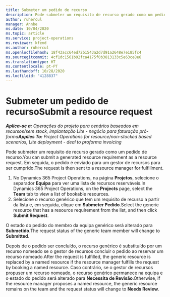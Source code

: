 ```yaml
---
title: Submeter um pedido de recurso
description: Pode submeter um requisito de recurso gerado como um pedido de recurso. Em seguida, o pedido é enviado para um gestor de recursos para ser cumprido.
author: ruhercul
manager: Annbe
ms.date: 10/04/2020
ms.topic: article
ms.service: project-operations
ms.reviewer: kfend
ms.author: ruhercul
ms.openlocfilehash: 18f43acc64ed72b1543a2d7d91a2648e7e185fc4
ms.sourcegitcommit: 4cf1dc1561b92fca4175f0b3813133c5e63ce8e6
ms.translationtype: HT
ms.contentlocale: pt-PT
ms.lasthandoff: 10/28/2020
ms.locfileid: "4128837"
---
```

# <a name="submit-a-resource-request"></a><span data-ttu-id="5c34e-104">Submeter um pedido de recurso</span><span class="sxs-lookup"><span data-stu-id="5c34e-104">Submit a resource request</span></span>

<span data-ttu-id="5c34e-105">_**Aplica-se a:** Operações do projeto para cenários baseados em recursos/sem stock, implantação Lite - negócio para faturação pró-forma_</span><span class="sxs-lookup"><span data-stu-id="5c34e-105">_**Applies To:** Project Operations for resource/non-stocked based scenarios, Lite deployment - deal to proforma invoicing_</span></span>

<span data-ttu-id="5c34e-106">Pode submeter um requisito de recurso gerado como um pedido de recurso.</span><span class="sxs-lookup"><span data-stu-id="5c34e-106">You can submit a generated resource requirement as a resource request.</span></span> <span data-ttu-id="5c34e-107">Em seguida, o pedido é enviado para um gestor de recursos para ser cumprido.</span><span class="sxs-lookup"><span data-stu-id="5c34e-107">The request is then sent to a resource manager for fulfillment.</span></span>

1. <span data-ttu-id="5c34e-108">No Dynamics 365 Project Operations, na página **Projetos**, selecione o separador **Equipa** para ver uma lista de recursos reserváveis.</span><span class="sxs-lookup"><span data-stu-id="5c34e-108">In Dynamics 365 Project Operations, on the **Projects** page, select the **Team** tab to view a list of bookable resources.</span></span> 
2. <span data-ttu-id="5c34e-109">Selecione o recurso genérico que tem um requisito de recurso a partir da lista e, em seguida, clique em **Submeter Pedido**.</span><span class="sxs-lookup"><span data-stu-id="5c34e-109">Select the generic resource that has a resource requirement from the list, and then click **Submit Request**.</span></span>

<span data-ttu-id="5c34e-110">O estado do pedido do membro da equipa genérico será alterado para **Submetido**.</span><span class="sxs-lookup"><span data-stu-id="5c34e-110">The request status of the generic team member will change to **Submitted**.</span></span>

<span data-ttu-id="5c34e-111">Depois de o pedido ser concluído, o recurso genérico é substituído por um recurso nomeado se o gestor de recursos concluir o pedido ao reservar um recurso nomeado.</span><span class="sxs-lookup"><span data-stu-id="5c34e-111">After the request is fulfilled, the generic resource is replaced by a named resource if the resource manager fulfills the request by booking a named resource.</span></span> <span data-ttu-id="5c34e-112">Caso contrário, se o gestor de recursos propuser um recurso nomeado, o recurso genérico permanece na equipa e o estado do pedido será alterado para **Necessita de Revisão**.</span><span class="sxs-lookup"><span data-stu-id="5c34e-112">Otherwise, if the resource manager proposes a named resource, the generic resource remains on the team and the request status will change to **Needs Review**.</span></span>
